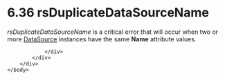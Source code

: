 <html dir="LTR" xmlns:mshelp="http://msdn.microsoft.com/mshelp" xmlns:ddue="http://ddue.schemas.microsoft.com/authoring/2003/5" xmlns:xlink="http://www.w3.org/1999/xlink" xmlns:tool="http://www.microsoft.com/tooltip">
    <head>
        <meta http-equiv="Content-Type" content="text/html; CHARSET=utf-8"></meta>
        <meta name="save" content="history"></meta>
        <title>6.36 rsDuplicateDataSourceName</title>
        <xml>
            <mshelp:toctitle title="6.36 rsDuplicateDataSourceName"></mshelp:toctitle>
            <mshelp:rltitle title="[MS-RDL]: rsDuplicateDataSourceName"></mshelp:rltitle>
            <mshelp:keyword index="A" term="51040de4-e15d-4940-b7d5-39a8461f6b4e"></mshelp:keyword>
            <mshelp:attr name="DCSext.ContentType" value="open specification"></mshelp:attr>
            <mshelp:attr name="AssetID" value="51040de4-e15d-4940-b7d5-39a8461f6b4e"></mshelp:attr>
            <mshelp:attr name="TopicType" value="kbRef"></mshelp:attr>
            <mshelp:attr name="DCSext.Title" value="[MS-RDL]: rsDuplicateDataSourceName" />
        </xml>
    </head>
    <body>
        <div id="header">
            <h1 class="heading">6.36 rsDuplicateDataSourceName</h1>
        </div>
        <div id="mainSection">
            <div id="mainBody">
                <div id="allHistory" class="saveHistory"></div>
                <div id="sectionSection0" class="section" name="collapseableSection">
                    

<p><i>rsDuplicateDataSourceName</i> is a critical error that
will occur when two or more <a href="0f098196-d1a1-4668-ac38-70331cc05041.html">DataSource</a>
instances have the same <b>Name</b> attribute values.</p>


                </div>
            </div>
        </div>
    </body>
</html>